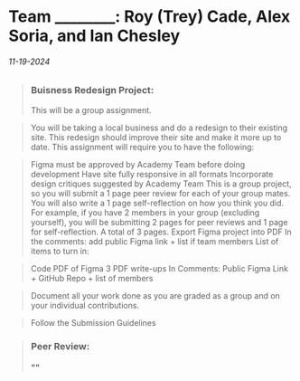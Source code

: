 # Team ________: Roy (Trey) Cade, Alex Soria, and Ian Chesley

###### 11-19-2024

> ### Buisness Redesign Project:
> This will be a group assignment.

> You will be taking a local business and do a redesign to their existing site. This redesign should improve their site and make it more up to date. This assignment will require you to have the following:

> Figma must be approved by Academy Team before doing development 
Have site fully responsive in all formats
Incorporate design critiques suggested by Academy Team 
This is a group project, so you will submit a 1 page peer review for each of your group mates. You will also write a 1 page self-reflection on how you think you did.
For example, if you have 2 members in your group (excluding yourself), you will be submitting 2 pages for peer reviews and 1 page for self-reflection.  A total of 3 pages.
Export Figma project into PDF
In the comments: add public Figma link + list if team members
List of items to turn in:

> Code
PDF of Figma
3 PDF write-ups
In Comments: Public Figma Link + GitHub Repo +  list of members


> Document all your work done as you are graded as a group and on your individual contributions.

> Follow the Submission Guidelines

> ### Peer Review:
> #### ""

